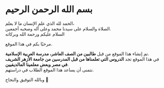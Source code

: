 # بسم الله الرحمن الرحيم

الحمد لله الذي علم الإنسان ما لا يعلم،  
الصلاة والسلام على سيدنا محمد وعلى آله وصحبه أجمعين.  
السلام عليكم ورحمة الله وبركاته  

مرحبًا بكم في هذا الموقع.

تم إنشاء هذا الموقع من قبل **طالبين من الصف العاشر، مدرسة العربية الإسلامية**.  
في هذا الموقع تجد **الدروس التي تعلمناها من قبل المدرسين من جامعة الأزهر الشريف في مصر وبعض معلمينا المالديفيين**.  
نتمنى أن يساعد هذا الموقع الطلاب في دراستهم.

وبالله التوفيق والنجاح 🌟
